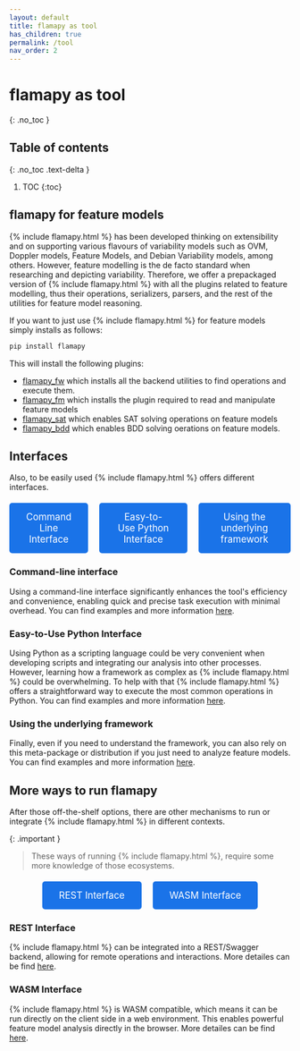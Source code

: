 ```yaml
---
layout: default
title: flamapy as tool
has_children: true
permalink: /tool
nav_order: 2
---
```


# flamapy as tool
{: .no_toc }

## Table of contents
{: .no_toc .text-delta }

1. TOC
{:toc}

## flamapy for feature models

{% include flamapy.html %} has been developed thinking on extensibility and on supporting various flavours of variability models such as OVM, Doppler models, Feature Models, and Debian Variability models, among others. However, feature modelling is the de facto standard when researching and depicting variability. Therefore, we offer a prepackaged version of {% include flamapy.html %} with all the plugins related to feature modelling, thus their operations, serializers, parsers, and the rest of the utilities for feature model reasoning. 

If you want to just use {% include flamapy.html %} for feature models simply installs as follows:

```bash
pip install flamapy
```
This will install the following plugins:

* [flamapy_fw](/flamapy_plugins/core/) which installs all the backend utilities to find operations and execute them.
* [flamapy_fm](/flamapy_plugins/fm/) which installs the plugin required to read and manipulate feature models
* [flamapy_sat](/flamapy_plugins/sat/) which enables SAT solving operations on feature models
* [flamapy_bdd](/flamapy_plugins/bdd/) which enables BDD solving oerations on feature models. 

## Interfaces

Also, to be easily used {% include flamapy.html %} offers different interfaces. 
   <style>
        .button-container {
            display: flex;
            justify-content: center;
            gap: 20px;
            margin: 20px 0;
        }
        .highlight-button {
            background-color: #1a73e8;
            color: white;
            border: none;
            padding: 15px 30px;
            font-size: 1.2em;
            text-align: center;
            text-decoration: none;
            border-radius: 5px;
            transition: background-color 0.3s;
        }
        .highlight-button:hover {
            background-color: #155a9c;
        }
    </style>

<div class="button-container">
    <a href="/analysis/cmd/" class="highlight-button">Command Line Interface</a>
    <a href="/analysis/python_facade/" class="highlight-button">Easy-to-Use Python Interface</a>
    <a href="/analysis/python/" class="highlight-button">Using the underlying framework</a>
</div>

### Command-line interface
Using a command-line interface significantly enhances the tool's efficiency and convenience, enabling quick and precise task execution with minimal overhead. You can find examples and more information [here](/tool/command_line_interface/).

### Easy-to-Use Python Interface
Using Python as a scripting language could be very convenient when developing scripts and integrating our analysis into other processes. However, learning how a framework as complex as {% include flamapy.html %} could be overwhelming. To help with that {% include flamapy.html %} offers a straightforward way to execute the most common operations in Python. You can find examples and more information [here](/tool/python_facade/).

### Using the underlying framework
Finally, even if you need to understand the framework, you can also rely on this meta-package or distribution if you just need to analyze feature models. You can find examples and more information [here](/tool/flamapy_framework/). 

## More ways to run flamapy
After those off-the-shelf options, there are other mechanisms to run or integrate {% include flamapy.html %} in different contexts.

{: .important }
> These ways of running {% include flamapy.html %}, require some more knowledge of those ecosystems.

<div class="button-container">
    <a href="analysis/rest/" class="highlight-button">REST Interface</a>
    <a href="analysis/wasm/" class="highlight-button">WASM Interface</a>
</div>

### REST Interface

{% include flamapy.html %} can be integrated into a REST/Swagger backend, allowing for remote operations and interactions. More detailes can be find [here](/analysis/rest/). 

### WASM Interface
{% include flamapy.html %} is WASM compatible, which means it can be run directly on the client side in a web environment. This enables powerful feature model analysis directly in the browser. More detailes can be find [here](/analysis/WASM/). 



